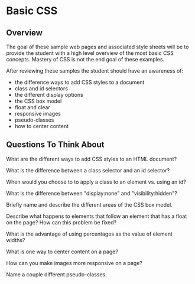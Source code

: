 # Basic CSS 

## Overview

The goal of these sample web pages and associated style sheets will be to
provide the student with a high level overview of the most basic CSS concepts.
Mastery of CSS is not the end goal of these examples.

After reviewing these samples the student should have an awareness of:

- the difference ways to add CSS styles to a document
- class and id selectors
- the different display options
- the CSS box model
- float and clear
- responsive images
- pseudo-classes 
- how to center content

## Questions To Think About

What are the different ways to add CSS styles to an HTML document?

What is the difference between a class selector and an id selector?

When would you choose to to apply a class to an element vs. using an id?

What is the difference between "display:none" and "visibility:hidden"?

Briefly name and describe the different areas of the CSS box model.

Describe what happens to elements that follow an element that has a float on the
page?  How can this problem be fixed?

What is the advantage of using percentages as the value of element widths?

What is one way to center content on a page?

How can you make images more responsive on a page?

Name a couple different pseudo-classes.
